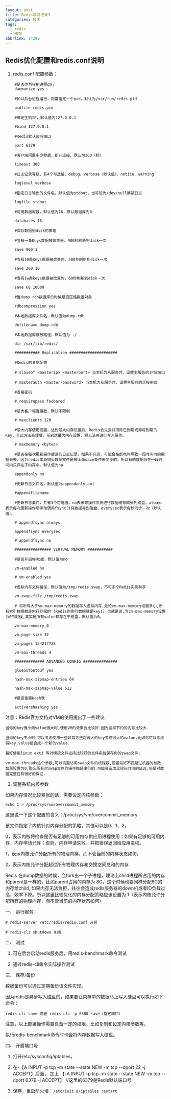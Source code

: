 ```yaml
---
layout: post
title: Redis学习记录3
categories: 技术
tags:
  - redis
  - 缓存
abbrlink: 14290
---
```


## Redis优化配置和redis.conf说明

1. redis.conf 配置参数：

```
    #是否作为守护进程运行
    daemonize yes

    #如以后台进程运行，则需指定一个pid，默认为/var/run/redis.pid

    pidfile redis.pid

    #绑定主机IP，默认值为127.0.0.1

    #bind 127.0.0.1

    #Redis默认监听端口

    port 6379

    #客户端闲置多少秒后，断开连接，默认为300（秒）

    timeout 300

    #日志记录等级，有4个可选值，debug，verbose（默认值），notice，warning

    loglevel verbose

```
<!-- more -->

```
    #指定日志输出的文件名，默认值为stdout，也可设为/dev/null屏蔽日志

    logfile stdout

    #可用数据库数，默认值为16，默认数据库为0

    databases 16

    #保存数据到disk的策略

    #当有一条Keys数据被改变是，900秒刷新到disk一次

    save 900 1

    #当有10条Keys数据被改变时，300秒刷新到disk一次

    save 300 10

    #当有1w条keys数据被改变时，60秒刷新到disk一次

    save 60 10000

    #当dump.rdb数据库的时候是否压缩数据对象

    rdbcompression yes

    #本地数据库文件名，默认值为dump.rdb

    dbfilename dump.rdb

    #本地数据库存放路径，默认值为 ./

    dir /var/lib/redis/

    ########### Replication #####################

    #Redis的复制配置

    # slaveof <masterip> <masterport> 当本机为从服务时，设置主服务的IP及端口

    # masterauth <master-password> 当本机为从服务时，设置主服务的连接密码

    #连接密码

    # requirepass foobared

    #最大客户端连接数，默认不限制

    # maxclients 128

    #最大内存使用设置，达到最大内存设置后，Redis会先尝试清除已到期或即将到期的Key，当此方法处理后，任到达最大内存设置，将无法再进行写入操作。

    # maxmemory <bytes>

    #是否在每次更新操作后进行日志记录，如果不开启，可能会在断电时导致一段时间内的数据丢失。因为redis本身同步数据文件是按上面save条件来同步的，所以有的数据会在一段时间内只存在于内存中。默认值为no

    appendonly no

    #更新日志文件名，默认值为appendonly.aof

    #appendfilename

    #更新日志条件，共有3个可选值。no表示等操作系统进行数据缓存同步到磁盘，always表示每次更新操作后手动调用fsync()将数据写到磁盘，everysec表示每秒同步一次（默认值）。

    # appendfsync always

    appendfsync everysec

    # appendfsync no

    ################ VIRTUAL MEMORY ###########

    #是否开启VM功能，默认值为no

    vm-enabled no

    # vm-enabled yes

    #虚拟内存文件路径，默认值为/tmp/redis.swap，不可多个Redis实例共享

    vm-swap-file /tmp/redis.swap

    # 将所有大于vm-max-memory的数据存入虚拟内存,无论vm-max-memory设置多小,所有索引数据都是内存存储的 (Redis的索引数据就是keys),也就是说,当vm-max-memory设置为0的时候,其实是所有value都存在于磁盘。默认值为0。

    vm-max-memory 0

    vm-page-size 32

    vm-pages 134217728

    vm-max-threads 4

    ############# ADVANCED CONFIG ###############

    glueoutputbuf yes

    hash-max-zipmap-entries 64

    hash-max-zipmap-value 512

    #是否重置Hash表

    activerehashing yes
```

注意：Redis官方文档对VM的使用提出了一些建议:

    当你的key很小而value很大时,使用VM的效果会比较好.因为这样节约的内存比较大.

    当你的key不小时,可以考虑使用一些非常方法将很大的key变成很大的value,比如你可以考虑将key,value组合成一个新的value.

    最好使用linux ext3 等对稀疏文件支持比较好的文件系统保存你的swap文件.

    vm-max-threads这个参数,可以设置访问swap文件的线程数,设置最好不要超过机器的核数.如果设置为0,那么所有对swap文件的操作都是串行的.可能会造成比较长时间的延迟,但是对数据完整性有很好的保证.

2. 调整系统内核参数

如果内存情况比较紧张的话，需要设定内核参数：

`echo 1 > /proc/sys/vm/overcommit_memory`

这里说一下这个配置的含义：/proc/sys/vm/overcommit_memory

该文件指定了内核针对内存分配的策略，其值可以是0、1、2。

0，表示内核将检查是否有足够的可用内存供应用进程使用；如果有足够的可用内存，内存申请允许；否则，内存申请失败，并把错误返回给应用进程。

1，表示内核允许分配所有的物理内存，而不管当前的内存状态如何。

2，表示内核允许分配超过所有物理内存和交换空间总和的内存

Redis 在dump数据的时候，会fork出一个子进程，理论上child进程所占用的内存和parent是一样的，比如parent占用的内存为 8G，这个时候也要同样分配8G的内存给child, 如果内存无法负担，往往会造成redis服务器的down机或者IO负载过高，效率下降。所以这里比较优化的内存分配策略应该设置为 1（表示内核允许分配所有的物理内存，而不管当前的内存状态如何）

一、 运行服务
```
# redis-server /etc/redis/redis.conf 开启

# redis-cli shutdown 关闭
```
二、 测试

1) 可在后台启动redis服务后，用redis-benchmark命令测试

2) 通过redis-cli命令实际操作测试

三、 保存/备份

数据备份可以通过定期备份该文件实现。

因为redis是异步写入磁盘的，如果要让内存中的数据马上写入硬盘可以执行如下命令：

`redis-cli save 或者 redis-cli -p 6380 save（指定端口）`

注意，以上部署操作需要具备一定的权限，比如复制和设定内核参数等。

执行redis-benchmark命令时也会将内存数据写入硬盘。

四、 开启端口号

1) 打开/etc/sysconfig/iptables，

2) 在-【A INPUT -p tcp -m state --state NEW -m tcp --dport 22 -j ACCEPT】后面，
 加上 【-A INPUT -p tcp -m state --state NEW -m tcp --dport 6379 -j ACCEPT】  //这里的6379是Redis默认端口号

3) 保存，重启防火墙：`/etc/init.d/iptables restart`
